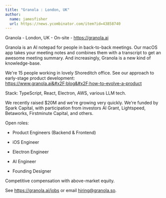 ```yaml
---
title: "Granola : London, UK"
author:
  name: jamesfisher
  url: https://news.ycombinator.com/item?id=43858740
---
```

Granola - London, UK - On-site - <a href="https:&#x2F;&#x2F;granola.ai" rel="nofollow">https:&#x2F;&#x2F;granola.ai</a>

Granola is an AI notepad for people in back-to-back meetings. Our macOS app takes your meeting notes and combines them with a transcript to get an awesome meeting summary. And increasingly, Granola is a new kind of knowledge-base.

We&#x27;re 15 people working in lovely Shoreditch office. See our approach to early-stage product development: <a href="https:&#x2F;&#x2F;www.granola.ai&#x2F;blog&#x2F;how-to-evolve-a-product" rel="nofollow">https:&#x2F;&#x2F;www.granola.ai&#x2F;blog&#x2F;how-to-evolve-a-product</a>

Stack: TypeScript, React, Electron, AWS, various LLM tech.

We recently raised $20M and we&#x27;re growing very quickly. We&#x27;re funded by Spark Capital, with participation from investors AI Grant, Lightspeed, Betaworks, Firstminute Capital, and others.

Open roles:

- Product Engineers (Backend &amp; Frontend)

- iOS Engineer

- Electron Engineer

- AI Engineer

- Founding Designer

Competitive compensation with above-market equity.

See <a href="https:&#x2F;&#x2F;granola.ai&#x2F;jobs" rel="nofollow">https:&#x2F;&#x2F;granola.ai&#x2F;jobs</a> or email hiring@granola.so.
<JobApplication />
